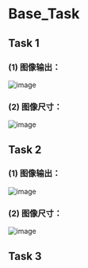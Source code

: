 # Base_Task

## Task 1
### (1) 图像输出：  
![image](https://user-images.githubusercontent.com/39607836/120883003-65d0f680-c60d-11eb-8a5a-ca7d5a083835.png)

### (2) 图像尺寸：  
![image](https://user-images.githubusercontent.com/39607836/120883048-9b75df80-c60d-11eb-9c64-0cea0171a2c3.png)

## Task 2
### (1) 图像输出：  
![image](https://user-images.githubusercontent.com/39607836/120883094-da0b9a00-c60d-11eb-92bc-70df6b0b8b1b.png)

### (2) 图像尺寸：  
![image](https://user-images.githubusercontent.com/39607836/120883110-f7406880-c60d-11eb-90f8-42e2c4a71798.png)

## Task 3
